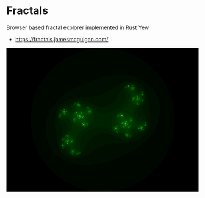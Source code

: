 # Fractals

Browser based fractal explorer implemented in Rust Yew
- https://fractals.jamesmcguigan.com/

![](./fractals_cli/fractal.png)